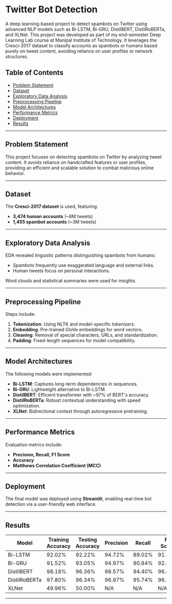 
# Twitter Bot Detection

A deep learning-based project to detect spambots on Twitter using advanced NLP models such as Bi-LSTM, Bi-GRU, DistilBERT, DistilRoBERTa, and XLNet. This project was developed as part of my end-semester Deep Learning Lab course at Manipal Institute of Technology. It leverages the Cresci-2017 dataset to classify accounts as spambots or humans based purely on tweet content, avoiding reliance on user profiles or network structures.

## Table of Contents

- [Problem Statement](#problem-statement)
- [Dataset](#dataset)
- [Exploratory Data Analysis](#exploratory-data-analysis)
- [Preprocessing Pipeline](#preprocessing-pipeline)
- [Model Architectures](#model-architectures)
- [Performance Metrics](#performance-metrics)
- [Deployment](#deployment)
- [Results](#results)

---

## Problem Statement

This project focuses on detecting spambots on Twitter by analyzing tweet content. It avoids reliance on handcrafted features or user profiles, providing an efficient and scalable solution to combat malicious online behavior.

---

## Dataset

The **Cresci-2017 dataset** is used, featuring:
- **3,474 human accounts** (~8M tweets)
- **1,455 spambot accounts** (~3M tweets)



---

## Exploratory Data Analysis

EDA revealed linguistic patterns distinguishing spambots from humans:
- Spambots frequently use exaggerated language and external links.
- Human tweets focus on personal interactions.

Word clouds and statistical summaries were used for insights.

---

## Preprocessing Pipeline

Steps include:
1. **Tokenization**: Using NLTK and model-specific tokenizers.
2. **Embedding**: Pre-trained GloVe embeddings for word vectors.
3. **Cleaning**: Removal of special characters, URLs, and standardization.
4. **Padding**: Fixed-length sequences for model compatibility.

---

## Model Architectures

The following models were implemented:
- **Bi-LSTM**: Captures long-term dependencies in sequences.
- **Bi-GRU**: Lightweight alternative to Bi-LSTM.
- **DistilBERT**: Efficient transformer with ~97% of BERT's accuracy.
- **DistilRoBERTa**: Robust contextual understanding with speed optimization.
- **XLNet**: Bidirectional context through autoregressive pretraining.

---

## Performance Metrics

Evaluation metrics include:
- **Precision, Recall, F1 Score**
- **Accuracy**
- **Matthews Correlation Coefficient (MCC)**

---

## Deployment

The final model was deployed using **Streamlit**, enabling real-time bot detection via a user-friendly web interface.

---

## Results

| Model           | Training Accuracy | Testing Accuracy | Precision | Recall | F1 Score |
|------------------|-------------------|------------------|-----------|--------|----------|
| Bi-LSTM          | 92.02%           | 92.22%           | 94.72%    | 89.02% | 91.78%   |
| Bi-GRU           | 91.52%           | 93.05%           | 94.97%    | 90.84% | 92.86%   |
| DistilBERT       | 98.18%           | 96.36%           | 98.57%    | 94.40% | 96.44%   |
| DistilRoBERTa    | 97.80%           | 96.34%           | 96.97%    | 95.74% | 96.35%   |
| XLNet            | 49.96%           | 50.00%           | N/A       | N/A    | N/A      |

---
